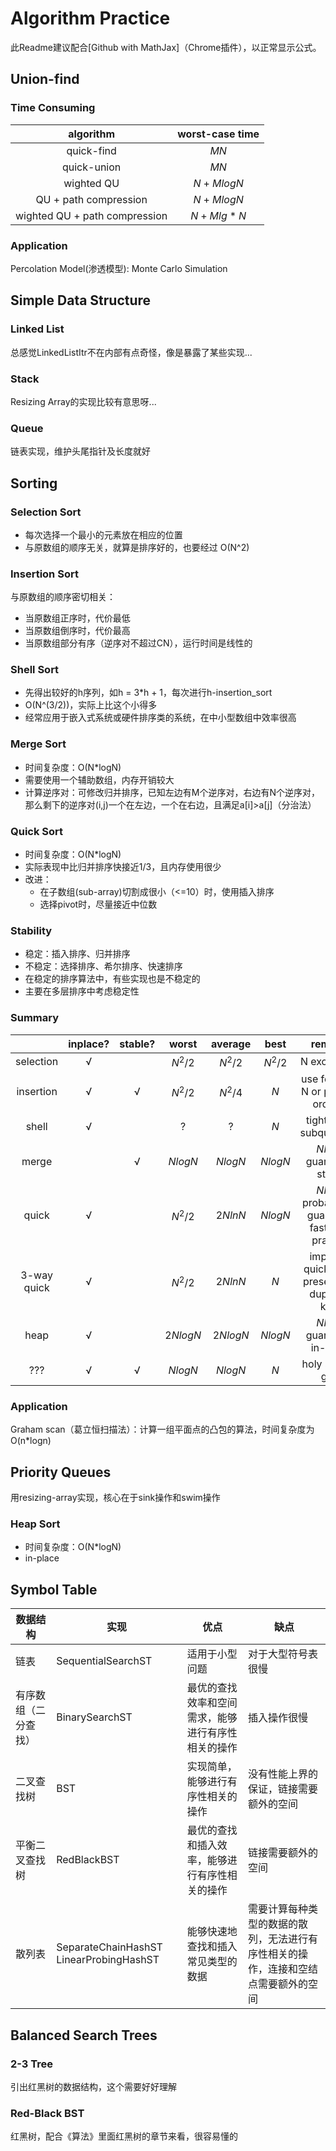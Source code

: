 # Algorithm Practice
此Readme建议配合[Github with MathJax]（Chrome插件），以正常显示公式。


## Union-find

### Time Consuming
|           algorithm           | worst-case time |
| :---------------------------: | :-------------: |
|          quick-find           |      $M N$      |
|          quick-union          |      $M N$      |
|          wighted QU           |  $N + M logN$   |
|     QU + path compression     |  $N + M logN$   |
| wighted QU + path compression |  $N + M lg*N$   |

### Application
Percolation Model(渗透模型): Monte Carlo Simulation




## Simple Data Structure
### Linked List
总感觉LinkedListItr不在内部有点奇怪，像是暴露了某些实现...
### Stack
Resizing Array的实现比较有意思呀...
### Queue
链表实现，维护头尾指针及长度就好




## Sorting
### Selection Sort
* 每次选择一个最小的元素放在相应的位置
* 与原数组的顺序无关，就算是排序好的，也要经过 O(N^2)

### Insertion Sort
与原数组的顺序密切相关：
* 当原数组正序时，代价最低
* 当原数组倒序时，代价最高
* 当原数组部分有序（逆序对不超过CN），运行时间是线性的

### Shell Sort
* 先得出较好的h序列，如h = 3*h + 1，每次进行h-insertion_sort
* O(N^(3/2))，实际上比这个小得多
* 经常应用于嵌入式系统或硬件排序类的系统，在中小型数组中效率很高

### Merge Sort
* 时间复杂度：O(N*logN)
* 需要使用一个辅助数组，内存开销较大
* 计算逆序对：可修改归并排序，已知左边有M个逆序对，右边有N个逆序对，那么剩下的逆序对(i,j)一个在左边，一个在右边，且满足a[i]>a[j]（分治法）

### Quick Sort
* 时间复杂度：O(N*logN)
* 实际表现中比归并排序快接近1/3，且内存使用很少
* 改进：
   * 在子数组(sub-array)切割成很小（<=10）时，使用插入排序
   * 选择pivot时，尽量接近中位数

### Stability
* 稳定：插入排序、归并排序
* 不稳定：选择排序、希尔排序、快速排序
* 在稳定的排序算法中，有些实现也是不稳定的
* 主要在多层排序中考虑稳定性

### Summary
|             | inplace? | stable? |   worst   |  average  |   best    |                 remarks                  |
| :---------: | :------: | :-----: | :-------: | :-------: | :-------: | :--------------------------------------: |
|  selection  |    √     |         | $N^2 / 2$ | $N^2 / 2$ | $N^2 / 2$ |               N exchanges                |
|  insertion  |    √     |    √    | $N^2 / 2$ | $N^2 / 4$ |    $N$    |   use for small N or partially ordered   |
|    shell    |    √     |         |    $?$    |    $?$    |    $N$    |         tight code, subquadratic         |
|    merge    |          |    √    |  $NlogN$  |  $NlogN$  |  $NlogN$  |        $NlogN$ guarantee, stable         |
|    quick    |    √     |         | $N^2 / 2$ |  $2NlnN$  |  $NlogN$  | $NlogN$ probabilistic guarantee fastest in practice |
| 3-way quick |    √     |         | $N^2 / 2$ |  $2NlnN$  |    $N$    | improves quicksort in presence of duplicate keys |
|    heap     |    √     |         | $2NlogN$  | $2NlogN$  |  $NlogN$  |       $NlogN$ guarantee, in-place        |
|     ???     |    √     |    √    |  $NlogN$  |  $NlogN$  |    $N$    |            holy soering grail            |

### Application
Graham scan（葛立恒扫描法）：计算一组平面点的凸包的算法，时间复杂度为O(n*logn)



## Priority Queues

用resizing-array实现，核心在于sink操作和swim操作

### Heap Sort

- 时间复杂度：O(N*logN)
- in-place




## Symbol Table

| 数据结构       | 实现                                      | 优点                        | 缺点                                       |
| ---------- | --------------------------------------- | ------------------------- | ---------------------------------------- |
| 链表         | SequentialSearchST                      | 适用于小型问题                   | 对于大型符号表很慢                                |
| 有序数组（二分查找） | BinarySearchST                          | 最优的查找效率和空间需求，能够进行有序性相关的操作 | 插入操作很慢                                   |
| 二叉查找树      | BST                                     | 实现简单，能够进行有序性相关的操作         | 没有性能上界的保证，链接需要额外的空间                      |
| 平衡二叉查找树    | RedBlackBST                             | 最优的查找和插入效率，能够进行有序性相关的操作   | 链接需要额外的空间                                |
| 散列表        | SeparateChainHashST LinearProbingHashST | 能够快速地查找和插入常见类型的数据         | 需要计算每种类型的数据的散列，无法进行有序性相关的操作，连接和空结点需要额外的空间 |

## Balanced Search Trees

### 2-3 Tree

引出红黑树的数据结构，这个需要好好理解

### Red-Black BST

红黑树，配合《算法》里面红黑树的章节来看，很容易懂的



